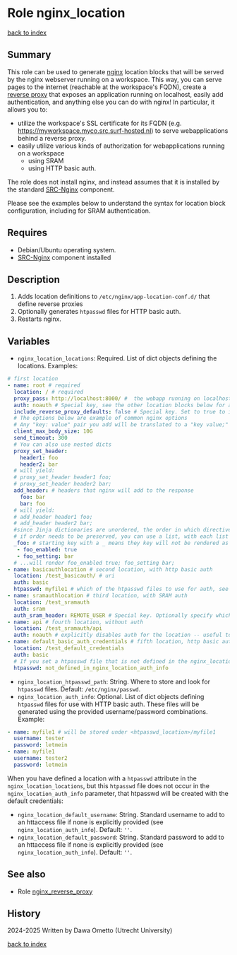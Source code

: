 # Role nginx_location
[back to index](../index.md#Roles)

## Summary

This role can be used to generate [nginx](https://nginx.org/en/) location blocks that will be served by the nginx webserver running on a workspace. This way, you can serve pages to the internet (reachable at the workspace's FQDN), create a [reverse proxy](https://en.wikipedia.org/wiki/Reverse_proxy) that exposes an application running on localhost, easily add authentication, and anything else you can do with nginx! In particular, it allows you to:

* utilize the workspace's SSL certificate for its FQDN (e.g. https://myworkspace.myco.src.surf-hosted.nl) to serve webapplications behind a reverse proxy.
* easily utilize various kinds of authorization for webapplications running on a workspace
  * using SRAM
  * using HTTP basic auth.

The role does not install nginx, and instead assumes that it is installed by the standard [SRC-Nginx](https://gitlab.com/rsc-surf-nl/plugins/plugin-nginx) component.

Please see the examples below to understand the syntax for location block configuration, including for SRAM authentication.

## Requires

- Debian/Ubuntu operating system.
- [SRC-Nginx](https://gitlab.com/rsc-surf-nl/plugins/plugin-nginx) component installed

## Description

1. Adds location definitions to `/etc/nginx/app-location-conf.d/` that define reverse proxies
2. Optionally generates `htpasswd` files for HTTP basic auth.
3. Restarts nginx.
 
## Variables

- `nginx_location_locations`: Required. List of dict objects defining the locations. Examples:

```yaml
# first location
- name: root # required
  location: / # required
  proxy_pass: http://localhost:8000/ #  the webapp running on localhost -- not required! you can instead use e.g. 'alias' as well.
  auth: noauth # Special key, see the other location blocks below for auth examples.
  include_reverse_proxy_defaults: false # Special key. Set to true to include some sane default proxy configurations regarding timeouts etc. See the [nginx_reverse_proxy](./nginx_reverse_proxy.md) role. Default: false
  # The options below are example of common nginx options
  # Any "key: value" pair you add will be translated to a "key value;" directive in the nginx config
  client_max_body_size: 10G
  send_timeout: 300
  # You can also use nested dicts
  proxy_set_header:
    header1: foo
    header2: bar
  # will yield:
  # proxy_set_header header1 foo;
  # proxy_set_header header2 bar;
  add_header: # headers that nginx will add to the response
    foo: bar
    bar: foo
  # will yield:
  # add_header header1 foo;
  # add_header header2 bar;
  #since Jinja dictionaries are unordered, the order in which directives are rendered cannot be guaranteed.
  # if order needs to be preserved, you can use a list, with each list item an arbitrary dict. For example:
  _foo: # starting key with a _ means they key will not be rendered as part of the directive
   - foo_enabled: true
   - foo_setting: bar
  # ...will render foo_enabled true; foo_setting bar;
- name: basicauthlocation # second location, with http basic auth
  location: /test_basicauth/ # uri
  auth: basic
  htpasswd: myfile1 # which of the htpasswd files to use for auth, see the nginx_location_auth_info variable
- name: sramauthlocation # third location, with SRAM auth
  location: /test_sramauth
  auth: sram
  auth_sram_header: REMOTE_USER # Special key. Optionally specify which header should be filled with the name of the externally authenticated user. Default: REMOTE_USER
- name: api # fourth location, without auth
  location: /test_sramauth/api
  auth: noauth # explicitly disables auth for the location -- useful to make exceptions for sublocations of otherwise protected locations
- name: default_basic_auth_credentials # fifth location, http basic auth with default credentials
  location: /test_default_credentials
  auth: basic
  # If you set a htpasswd file that is not defined in the nginx_location_auth_info variable, the file will be created with the default credentials (see below):
  htpasswd: not_defined_in_nginx_location_auth_info
```

- `nginx_location_htpasswd_path`: String. Where to store and look for `htpasswd` files. Default: `/etc/nginx/passwd`.
- `nginx_location_auth_info`: Optional. List of dict objects defining `htpasswd` files for use with HTTP basic auth. These files will be generated using the provided username/password combinations. Example:

```yaml
- name: myfile1 # will be stored under <htpasswd_location>/myfile1
  username: tester
  password: letmein
- name: myfile1
  username: tester2
  password: letmein
```

When you have defined a location with a `htpasswd` attribute in the `nginx_location_locations`, but this `htpasswd` file does not occur in the `nginx_location_auth_info` parameter, that htpasswd will be created with the default credentials:

- `nginx_location_default_username`: String. Standard username to add to an httaccess file if none is explicitly provided (see `nginx_location_auth_info`). Default: `''`.
- `nginx_location_default_password`: String. Standard password to add to an httaccess file if none is explicitly provided (see `nginx_location_auth_info`). Default: `''`.


## See also

- Role [nginx_reverse_proxy](./nginx_reverse_proxy.md)

## History
2024-2025 Written by Dawa Ometto (Utrecht University)


[back to index](../index.md#Roles)
